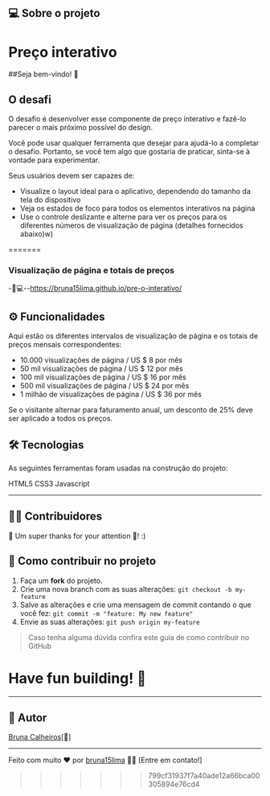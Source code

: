 ## **💻 Sobre o projeto**


# Preço interativo


##Seja bem-vindo! 👋



## O desafi

O desafio é desenvolver esse componente de preço interativo e fazê-lo parecer o mais próximo possível do design.

Você pode usar qualquer ferramenta que desejar para ajudá-lo a completar o desafio. Portanto, se você tem algo que gostaria de praticar, sinta-se à vontade para experimentar.

Seus usuários devem ser capazes de:

- Visualize o layout ideal para o aplicativo, dependendo do tamanho da tela do dispositivo
- Veja os estados de foco para todos os elementos interativos na página
- Use o controle deslizante e alterne para ver os preços para os diferentes números de visualização de página (detalhes fornecidos abaixo)w)




=======


### Visualização de página e totais de preços


-🚀💻--https://bruna15lima.github.io/pre-o-interativo/

## **⚙️ Funcionalidades**


Aqui estão os diferentes intervalos de visualização de página e os totais de preços mensais correspondentes:

- 10.000 visualizações de página / US $ 8 por mês
- 50 mil visualizações de página / US $ 12 por mês
- 100 mil visualizações de página / US $ 16 por mês
- 500 mil visualizações de página / US $ 24 por mês
- 1 milhão de visualizações de página / US $ 36 por mês

Se o visitante alternar para faturamento anual, um desconto de 25% deve ser aplicado a todos os preços.




## **🛠 Tecnologias**

As seguintes ferramentas foram usadas na construção do projeto:

HTML5 CSS3 Javascript

---

## **👨‍💻 Contribuidores**

💜 Um super thanks for your attention 👏! :)


## **💪 Como contribuir no projeto**

1. Faça um **fork** do projeto.
2. Crie uma nova branch com as suas alterações: `git checkout -b my-feature`
3. Salve as alterações e crie uma mensagem de commit contando o que você fez: `git commit -m "feature: My new feature"`
4. Envie as suas alterações: `git push origin my-feature`

> Caso tenha alguma dúvida confira este guia de como contribuir no GitHub


**Have fun building!** 🚀
=======
---

## **🦸 Autor**

[Bruna Calheiros](https://www.linkedin.com/in/bruna-calheiros/?originalSubdomain=br)[🚀]

---

Feito com muito ❤️ por [bruna15lima](https://github.com/bruna15lima) 👋🏽 [Entre em contato!]
>>>>>>> 799cf31937f7a40ade12a66bca00305894e76cd4
